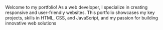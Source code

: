 Welcome to my portfolio! As a web developer, I specialize in creating responsive and user-friendly websites.
This portfolio showcases my key projects, skills in HTML, CSS, and JavaScript, and my passion for building innovative web solutions
